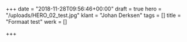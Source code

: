 +++
date = "2018-11-28T09:56:46+00:00"
draft = true
hero = "/uploads/HERO_02_test.jpg"
klant = "Johan Derksen"
tags = []
title = "Formaat test"
werk = []

+++
